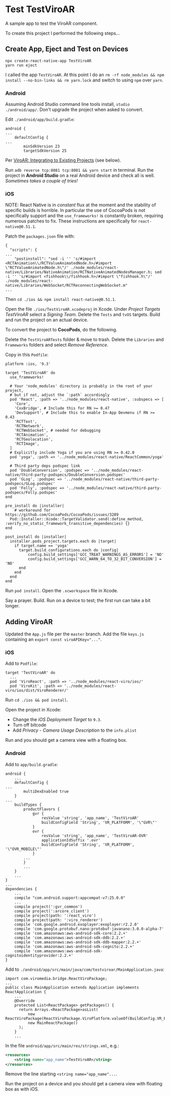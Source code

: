 # Test TestViroAR

A sample app to test the ViroAR component.

To create this project I performed the following steps...

## Create App, Eject and Test on Devices

```
npx create-react-native-app TestViroAR
yarn run eject
```

I called the app `TestViroAR`.  At this point I do an `rm -rf node_modules && npm install --no-bin-links && rm yarn.lock` and switch to using `npm` over `yarn`.

### Android

Assuming Android Studio command line tools install, `studio ./android/app/`.  Don't upgrade the project when asked to convert.

Edit `./android/app/build.gradle`:

```
android {
...
    defaultConfig {
...
        minSdkVersion 23
        targetSdkVersion 25
```

Per [ViroAR: Integrating to Existing Projects](https://docs.viromedia.com/docs/integrating-existing-projects-android) (see below).

Run `adb reverse tcp:8081 tcp:8081 && yarn start` in terminal.  Run the project in **Android Studio** on a real Android device and check all is well.  _Sometimes takes a couple of tries!_

### iOS

NOTE: React Native is in _constant_ flux at the moment and the stability of specific builds is horrible.  In particular the use of CocoaPods is not specifically support and the `use_frameworks!` is constantly broken, requiring numerous patches to fix. These instructions are specifically for `react-native@0.51.1`.

Patch the `packages.json` file with:

```
{
  "scripts": {
...
    "postinstall": "sed -i '' 's/#import <RCTAnimation\\/RCTValueAnimatedNode.h>/#import \"RCTValueAnimatedNode.h\"/' ./node_modules/react-native/Libraries/NativeAnimation/RCTNativeAnimatedNodesManager.h; sed -i '' 's/#import <fishhook\\/fishhook.h>/#import \"fishhook.h\"/' ./node_modules/react-native/Libraries/WebSocket/RCTReconnectingWebSocket.m"
...
```

Then `cd ./ios && npm install react-native@0.51.1`.

Open the file `./ios/TestViroAR.xcodeproj` in Xcode.  Under *Project Targets TestViroAR* select a *Signing Team*.  Delete the `Tests` and `tvOS` targets. Build and run the project on an actual device.

To convert the project to **CocoPods**, do the following.

Delete the `TestViroARTests` folder & move to trash.  Delete the `Libraries` and `Frameworks` folders and select _Remove Reference_.

Copy in this `Podfile`:

```
platform :ios, '9.3'

target 'TestViroAR' do
  use_frameworks!

  # Your 'node_modules' directory is probably in the root of your project,
  # but if not, adjust the `:path` accordingly
  pod 'React', :path => '../node_modules/react-native', :subspecs => [
    'Core',
    'CxxBridge', # Include this for RN >= 0.47
    'DevSupport', # Include this to enable In-App Devmenu if RN >= 0.43
    'RCTText',
    'RCTNetwork',
    'RCTWebSocket', # needed for debugging
    'RCTAnimation',
    'RCTGeolocation',
    'RCTImage',
  ]
  # Explicitly include Yoga if you are using RN >= 0.42.0
  pod 'yoga', :path => '../node_modules/react-native/ReactCommon/yoga'

  # Third party deps podspec link
  pod 'DoubleConversion', :podspec => '../node_modules/react-native/third-party-podspecs/DoubleConversion.podspec'
  pod 'GLog', :podspec => '../node_modules/react-native/third-party-podspecs/GLog.podspec'
  pod 'Folly', :podspec => '../node_modules/react-native/third-party-podspecs/Folly.podspec'
end

pre_install do |installer|
	# workaround for https://github.com/CocoaPods/CocoaPods/issues/3289
  Pod::Installer::Xcode::TargetValidator.send(:define_method, :verify_no_static_framework_transitive_dependencies) {}
end

post_install do |installer|
  installer.pods_project.targets.each do |target|
    if target.name == 'yoga'
      target.build_configurations.each do |config|
          config.build_settings['GCC_TREAT_WARNINGS_AS_ERRORS'] = 'NO'
          config.build_settings['GCC_WARN_64_TO_32_BIT_CONVERSION'] = 'NO'
      end
    end
  end
end
```

Run `pod install`.  Open the `.xcworkspace` file in Xcode.

Say a prayer. Build. Run on a device to test; the first run can take a bit longer.

## Adding ViroAR

Updated the `App.js` file per the `master` branch.  Add the file `keys.js` containing an `export const viroAPIKey="..."`.

### iOS

Add to `Podfile`:

```
target 'TestViroAR' do
  ...
  pod 'ViroReact', :path => '../node_modules/react-viro/ios/'
  pod 'ViroKit', :path => '../node_modules/react-viro/ios/dist/ViroRenderer/'
```

Run `cd ./ios && pod install`.

Open the project in Xcode:

- Change the *iOS Deployment Target* to `9.3`.
- Turn off bitcode
- Add _Privacy - Camera Usage Description_ to the `info.plist`

Run and you should get a camera view with a floating box.

### Android

Add to `app/build.gradle`:

```
android {
    ...
    defaultConfig {
...
        multiDexEnabled true
    }
...
    buildTypes {
        productFlavors {
            gvr {
                resValue 'string', 'app_name', 'TestViroAR'
                buildConfigField 'String', 'VR_PLATFORM', '\"GVR\"'
            }
            ovr {
                resValue 'string', 'app_name', 'TestViroAR-OVR'
                applicationIdSuffix '.ovr'
                buildConfigField 'String', 'VR_PLATFORM', '\"OVR_MOBILE\"'
            }
        ...
        }
        ...
    }
    ...
}
...
dependencies {
    ...
    compile "com.android.support:appcompat-v7:25.0.0"
    ...
    compile project(':gvr_common')
    compile project(':arcore_client')
    compile project(path: ':react_viro')
    compile project(path: ':viro_renderer')
    compile 'com.google.android.exoplayer:exoplayer:r2.2.0'
    compile 'com.google.protobuf.nano:protobuf-javanano:3.0.0-alpha-7'
    compile 'com.amazonaws:aws-android-sdk-core:2.2.+'
    compile 'com.amazonaws:aws-android-sdk-ddb:2.2.+'
    compile 'com.amazonaws:aws-android-sdk-ddb-mapper:2.2.+'
    compile 'com.amazonaws:aws-android-sdk-cognito:2.2.+'
    compile 'com.amazonaws:aws-android-sdk-cognitoidentityprovider:2.2.+'
}
```

Add to `./android/app/src/main/java/com/testviroar/MainApplication.java`:

```
import com.viromedia.bridge.ReactViroPackage;
...
public class MainApplication extends Application implements ReactApplication {
    ...
    @Override
    protected List<ReactPackage> getPackages() {
      return Arrays.<ReactPackage>asList(
          new ReactViroPackage(ReactViroPackage.ViroPlatform.valueOf(BuildConfig.VR_PLATFORM)),
          new MainReactPackage()
      );
    }
    ...
```

In the file `android/app/src/main/res/strings.xml`, e.g.:

```xml
<resources>
    <string name="app_name">TestViroAR</string>
</resources>
```

Remove the line starting `<string name="app_name"...`.

Run the project on a device and you should get a camera view with floating box as with iOS.
